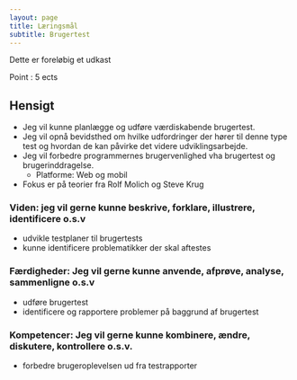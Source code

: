 ```yaml
---
layout: page
title: Læringsmål
subtitle: Brugertest
---
```


Dette er foreløbig et udkast

Point : 5 ects

## Hensigt
- Jeg vil kunne planlægge og udføre værdiskabende brugertest. 
- Jeg vil opnå bevidsthed om hvilke udfordringer der hører til denne type test og hvordan de kan påvirke det videre udviklingsarbejde.
- Jeg vil forbedre programmernes brugervenlighed vha brugertest og brugerinddragelse.  
  - Platforme: Web og mobil
- Fokus er på teorier fra Rolf Molich og Steve Krug

### Viden: jeg vil gerne kunne beskrive, forklare, illustrere, identificere o.s.v
- udvikle testplaner til brugertests
- kunne identificere problematikker der skal aftestes

### Færdigheder: Jeg vil gerne kunne anvende, afprøve, analyse, sammenligne o.s.v
- udføre brugertest
- identificere og rapportere problemer på baggrund af brugertest

### Kompetencer: Jeg vil gerne kunne kombinere, ændre, diskutere, kontrollere o.s.v.
- forbedre brugeroplevelsen ud fra testrapporter
